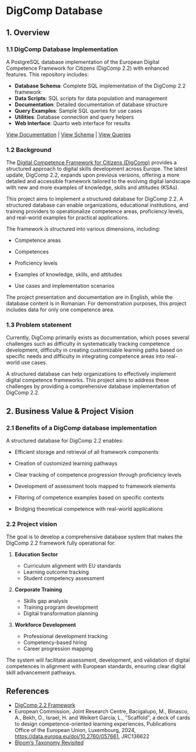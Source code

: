 # DigComp Database 

## 1. Overview

### 1.1 DigComp Database Implementation

A PostgreSQL database implementation of the European Digital Competence Framework for Citizens (DigComp 2.2) with enhanced features. This repository includes:

- **Database Schema**: Complete SQL implementation of the DigComp 2.2 framework
- **Data Scripts**: SQL scripts for data population and management
- **Documentation**: Detailed documentation of database structure
- **Query Examples**: Sample SQL queries for use cases
- **Utilities**: Database connection and query helpers
- **Web Interface**: Quarto web interface for results

[View Documentation](docs/database_structure.md) | [View Schema](src/schema.sql) | [View Queries](src/queries.md)

### 1.2 Background

The [Digital Competence Framework for Citizens (DigComp)](https://publications.jrc.ec.europa.eu/repository/handle/JRC128415) provides a structured approach to digital skills development across Europe. The latest update, DigComp 2.2, expands upon previous versions, offering a more detailed and accessible framework tailored to the evolving digital landscape with new and more examples of knowledge, skills and attitudes (KSAs).

This project aims to implement a structured database for DigComp 2.2. A structured database can enable organizations, educational institutions, and training providers to operationalize competence areas, proficiency levels, and real-world examples for practical applications.

The framework is structured into various dimensions, including:

-   Competence areas

-   Competences

-   Proficiency levels

-   Examples of knowledge, skills, and attitudes

-   Use cases and implementation scenarios

The project presentation and documentation are in English, while the database content is in Romanian. For demonstration purposes, this project includes data for only one competence area.

### 1.3 Problem statement

Currently, DigComp primarily exists as documentation, which poses several challenges such as difficulty in systematically tracking competence development, difficulty in creating customizable learning paths based on specific needs and difficulty in integrating competence areas into real-world use cases.

A structured database can help organizations to effectively implement digital competence frameworks. This project aims to address these challenges by providing a comprehensive database implementation of DigComp 2.2.

## 2. Business Value & Project Vision

### 2.1 Benefits of a DigComp database implementation

A structured database for DigComp 2.2 enables:

- Efficient storage and retrieval of all framework components

- Creation of customized learning pathways

- Clear tracking of competence progression through proficiency levels

- Development of assessment tools mapped to framework elements

- Filtering of competence examples based on specific contexts

- Bridging theoretical competence with real-world applications

### 2.2 Project vision

The goal is to develop a comprehensive database system that makes the DigComp 2.2 framework fully operational for:

1. **Education Sector**
   - Curriculum alignment with EU standards
   - Learning outcome tracking
   - Student competency assessment

2. **Corporate Training**
   - Skills gap analysis
   - Training program development
   - Digital transformation planning

3. **Workforce Development**
   - Professional development tracking
   - Competency-based hiring
   - Career progression mapping

The system will facilitate assessment, development, and validation of digital competences in alignment with European standards, ensuring clear digital skill advancement pathways.

## References

- [DigComp 2.2 Framework](https://publications.jrc.ec.europa.eu/repository/handle/JRC128415)
- European Commission, Joint Research Centre, Bacigalupo, M., Binasco, A., Bekh, O., Israel, H. and Weikert García, L., "Scaffold", a deck of cards to design competence-oriented learning experiences, Publications Office of the European Union, Luxembourg, 2024, https://data.europa.eu/doi/10.2760/057661, JRC136622
- [Bloom’s Taxonomy Revisited](https://ecampus.oregonstate.edu/faculty/artificial-intelligence-tools/blooms-taxonomy-revisited/)


